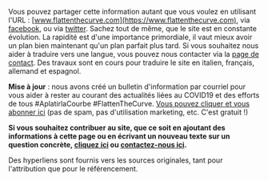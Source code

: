 Vous pouvez partager cette information autant que vous voulez en utilisant l'URL : [www.flattenthecurve.com](https://www.flattenthecurve.com), via [facebook](https://www.facebook.com/photo.php?fbid=10158003174454431et=a.10150142889684431ype=3heater), ou via [twitter](https://twitter.com/flattencurve/status/1239568385832296450). Sachez tout de même, que le site est en constante évolution. La rapidité est d'une importance primordiale, il vaut mieux avoir un plan bien maintenant qu'un plan parfait plus tard. Si vous souhaitez nous aider à traduire vers une langue, vous pouvez nous contacter via la [page de contact](/contact/). Des travaux sont en cours pour traduire le site en italien, français, allemand et espagnol.

**Mise à jour** : nous avons créé un bulletin d'information par courriel pour vous aider à rester au courant des actualités liées au COVID19 et des efforts de tous  #AplatirlaCourbe #FlattenTheCurve. [Vous pouvez cliquer et vous abonner ici](https://flattenthecurve.substack.com/) (pas de spam, pas d'utilisation marketing, etc. C'est gratuit !)

**Si vous souhaitez contribuer au site, que ce soit en ajoutant des informations à cette page ou en écrivant un nouveau texte sur un question concrète, [cliquez ici](https://www.flattenthecurve.com/#how-to-help-and-contribute) ou [contactez-nous ici](/contact/).**

Des hyperliens sont fournis vers les sources originales, tant pour l'attribution que pour le référencement.
